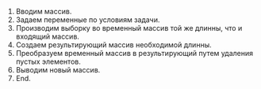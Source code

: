 1. Вводим массив.
2. Задаем переменные по условиям задачи.
3. Производим выборку во временный массив той же длинны, что и входящий массив.
4. Создаем результирующий массив необходимой длинны.
5. Преобразуем временный массив в результирующий путем удаления пустых элементов.
6. Выводим новый массив.
7. End.
